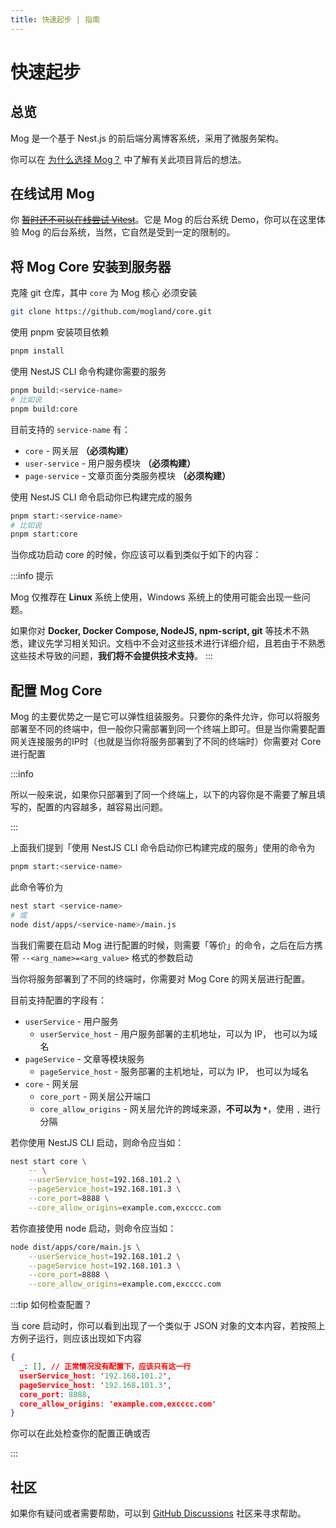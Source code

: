 ```yaml
---
title: 快速起步 | 指南
---
```


# 快速起步

## 总览

Mog 是一个基于 Nest.js 的前后端分离博客系统，采用了微服务架构。

你可以在 [为什么选择 Mog？](/guide/why) 中了解有关此项目背后的想法。

## 在线试用 Mog

你 ~~[暂时还不可以在线尝试 Vitest](#)~~。它是 Mog 的后台系统 Demo，你可以在这里体验 Mog 的后台系统，当然，它自然是受到一定的限制的。

## 将 Mog Core 安装到服务器

克隆 git 仓库，其中 `core` 为 Mog 核心 必须安装

```bash
git clone https://github.com/mogland/core.git
```

使用 pnpm 安装项目依赖

```bash
pnpm install
```

使用 NestJS CLI 命令构建你需要的服务

```bash
pnpm build:<service-name>
# 比如说
pnpm build:core
```

目前支持的 `service-name` 有：

- `core` - 网关层 **（必须构建）**
- `user-service` - 用户服务模块 **（必须构建）**
- `page-service` - 文章页面分类服务模块 **（必须构建）**

使用 NestJS CLI 命令启动你已构建完成的服务

```bash
pnpm start:<service-name>
# 比如说
pnpm start:core
```

当你成功启动 core 的时候，你应该可以看到类似于如下的内容：

<summary></summary>



:::info 提示

Mog 仅推荐在 **Linux** 系统上使用，Windows 系统上的使用可能会出现一些问题。

如果你对 **Docker, Docker Compose, NodeJS, npm-script, git** 等技术不熟悉，建议先学习相关知识。文档中不会对这些技术进行详细介绍，且若由于不熟悉这些技术导致的问题，**我们将不会提供技术支持**。
:::

## 配置 Mog Core  <Badge text="WIP" color="gray" />

Mog 的主要优势之一是它可以弹性组装服务。只要你的条件允许，你可以将服务部署至不同的终端中，但一般你只需部署到同一个终端上即可。但是当你需要配置网关连接服务的IP时（也就是当你将服务部署到了不同的终端时）你需要对 Core 进行配置

:::info

所以一般来说，如果你只部署到了同一个终端上，以下的内容你是不需要了解且填写的，配置的内容越多，越容易出问题。

:::

上面我们提到「使用 NestJS CLI 命令启动你已构建完成的服务」使用的命令为

```bash
pnpm start:<service-name>
```

此命令等价为

```bash
nest start <service-name>
# 或
node dist/apps/<service-name>/main.js
```

当我们需要在启动 Mog 进行配置的时候，则需要「等价」的命令，之后在后方携带 `--<arg_name>=<arg_value>` 格式的参数启动

当你将服务部署到了不同的终端时，你需要对 Mog Core 的网关层进行配置。

目前支持配置的字段有：

- `userService` - 用户服务
  - `userService_host` - 用户服务部署的主机地址，可以为 IP， 也可以为域名
- `pageService` - 文章等模块服务
  - `pageService_host` - 服务部署的主机地址，可以为 IP， 也可以为域名
- `core` - 网关层
  - `core_port` - 网关层公开端口
  - `core_allow_origins` - 网关层允许的跨域来源，**不可以为 `*`**，使用 `,` 进行分隔

若你使用 NestJS CLI 启动，则命令应当如：

```bash
nest start core \
	-- \
	--userService_host=192.168.101.2 \
	--pageService_host=192.168.101.3 \
	--core_port=8888 \
	--core_allow_origins=example.com,excccc.com
```

若你直接使用 node 启动，则命令应当如：

```bash
node dist/apps/core/main.js \
	--userService_host=192.168.101.2 \
	--pageService_host=192.168.101.3 \
	--core_port=8888 \
	--core_allow_origins=example.com,excccc.com
```

:::tip 如何检查配置？

当 core 启动时，你可以看到出现了一个类似于 JSON 对象的文本内容，若按照上方例子运行，则应该出现如下内容

```json
{                                                                     
  _: [], // 正常情况没有配置下，应该只有这一行
  userService_host: '192.168.101.2',
  pageService_host: '192.168.101.3',
  core_port: 8888,
  core_allow_origins: 'example.com,excccc.com'
}
```

你可以在此处检查你的配置正确或否

:::

## 社区

如果你有疑问或者需要帮助，可以到 [GitHub Discussions](https://github.com/mogland/core/discussions) 社区来寻求帮助。
